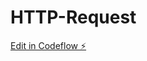 # HTTP-Request

[Edit in Codeflow ⚡️](https://stackblitz.com/~/github.com/mohammadghaliah/HTTP-Request)